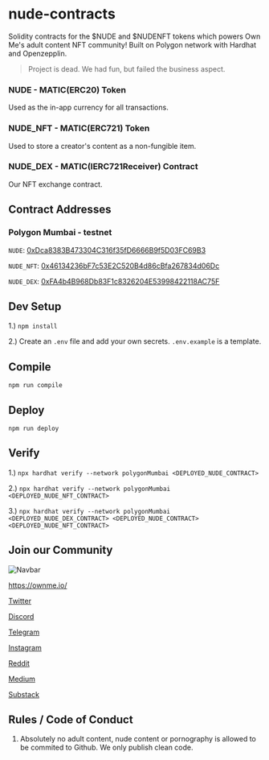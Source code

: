 # nude-contracts

Solidity contracts for the $NUDE and $NUDENFT tokens which powers Own Me's adult content NFT community!
Built on Polygon network with Hardhat and Openzepplin.

> Project is dead. We had fun, but failed the business aspect.

### NUDE - MATIC(ERC20) Token

Used as the in-app currency for all transactions.

### NUDE_NFT - MATIC(ERC721) Token

Used to store a creator's content as a non-fungible item.

### NUDE_DEX - MATIC(IERC721Receiver) Contract

Our NFT exchange contract.

## Contract Addresses

### Polygon Mumbai - testnet

`NUDE`: [0xDca8383B473304C316f35fD6666B9f5D03FC69B3](https://mumbai.polygonscan.com/address/0xDca8383B473304C316f35fD6666B9f5D03FC69B3)

`NUDE_NFT`: [0x46134236bF7c53E2C520B4d86cBfa267834d06Dc](https://mumbai.polygonscan.com/address/0x46134236bF7c53E2C520B4d86cBfa267834d06Dc)

`NUDE_DEX`: [0xFA4b4B968Db83F1c8326204E53998422118AC75F](https://mumbai.polygonscan.com/address/0xFA4b4B968Db83F1c8326204E53998422118AC75F)

## Dev Setup

1.) `npm install`

2.) Create an `.env` file and add your own secrets. `.env.example` is a template.

## Compile

`npm run compile`

## Deploy

`npm run deploy`

## Verify

1.) `npx hardhat verify --network polygonMumbai <DEPLOYED_NUDE_CONTRACT>`

2.) `npx hardhat verify --network polygonMumbai <DEPLOYED_NUDE_NFT_CONTRACT>`

3.) `npx hardhat verify --network polygonMumbai <DEPLOYED_NUDE_DEX_CONTRACT> <DEPLOYED_NUDE_CONTRACT> <DEPLOYED_NUDE_NFT_CONTRACT>`

## Join our Community

![Navbar](https://user-images.githubusercontent.com/27584221/137842947-f80ab90a-cbba-4382-b729-dfb94e0e32f0.png)

https://ownme.io/

[Twitter](https://twitter.com/own_me_nft)

[Discord](https://discord.gg/Ww5nckNGpS)

[Telegram](https://t.me/own_me_nft)

[Instagram](https://www.instagram.com/own_me_nft/)

[Reddit](https://www.reddit.com/r/OwnMeNFT/)

[Medium](https://medium.com/@own.me.nft)

[Substack](https://ownme.substack.com/)

## Rules / Code of Conduct

1. Absolutely no adult content, nude content or pornography is allowed to be commited to Github. We only publish clean code.
